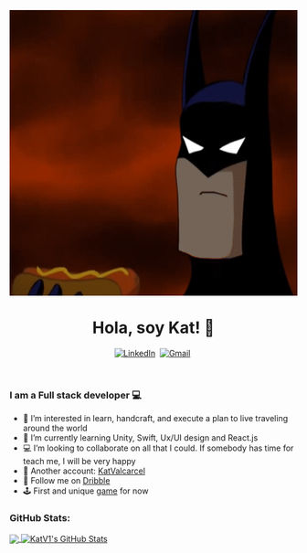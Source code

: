 <p align="center">
    <img align="center" alt="visitors" src="https://raw.githubusercontent.com/katv1/katv1/master/batman-hotdog.gif" width=2500  height= 500/>
</p>

<p>
  <h1 align="center"><b>Hola, soy Kat! 🦇</b></h1>
</p>
<!-- <p align="center">
    <img align="center" alt="visitors" src="https://gpvc.arturio.dev/KatV1" />
</p> -->

<p align="center">
<a href="https://www.linkedin.com/in/katvalcarcel/"><img src="https://cdn-icons-png.flaticon.com/512/174/174857.png" height=50 alt="LinkedIn" /></a>&nbsp;
<a href="mailto:kat.valcarcel@live.com?subject=Hi%20Kat"><img src="https://upload.wikimedia.org/wikipedia/commons/thumb/b/b1/Outlook_hi-res_icon_%282019%29.svg/1200px-Outlook_hi-res_icon_%282019%29.svg.png" alt="Gmail" height=50/></a>&nbsp;
</p>
</br>

### I am a Full stack developer 💻

- 👀 I’m interested in learn, handcraft, and execute a plan to live traveling around the world
- 🌱 I’m currently learning Unity, Swift, Ux/UI design and React.js
- 💻 I’m looking to collaborate on all that I could. If somebody has time for teach me, I will be very happy
- 🐙 Another account: [KatValcarcel](https://github.com/KatValcarcel)
- 🏀 Follow me on [Dribble](https://dribbble.com/katvaldev)
- 🕹 First and unique [game](https://katvaldev.itch.io/serial-hunter) for now 


### GitHub Stats:

<a href="https://github.com/katvaldev/katvaldev">
  <img align="center" src="https://github-readme-stats.vercel.app/api/top-langs/?username=katvaldev&hide=html,css,objective-c&title_color=ffffff&text_color=c9cacc&icon_color=2bbc8a&bg_color=1d1f21" />
</a>
<a href="https://github.com/katvaldev/katvaldev">
  <img align="center" src="https://github-readme-stats.vercel.app/api?username=katvaldev&show_icons=true&line_height=27&count_private=true&title_color=ffffff&text_color=c9cacc&icon_color=2bbc8a&bg_color=1d1f21" alt="KatV1's GitHub Stats" />
</a>

